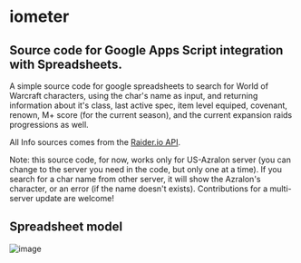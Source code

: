 # iometer
## Source code for Google Apps Script integration with Spreadsheets.

A simple source code for google spreadsheets to search for World of Warcraft characters, using the char's name as input, and returning information about it's class, last active spec, item level equiped, covenant, renown, M+ score (for the current season), and the current expansion raids progressions as well.

All Info sources comes from the [Raider.io API](https://raider.io/api).

Note: this source code, for now, works only for US-Azralon server (you can change to the server you need in the code, but only one at a time). If you search for a char name from other server, it will show the Azralon's character, or an error (if the name doesn't exists).
Contributions for a multi-server update are welcome!

## Spreadsheet model
![image](https://user-images.githubusercontent.com/89108352/141604132-8710cdfb-79e6-4fcb-a866-a419dfe381a6.png)
